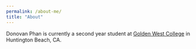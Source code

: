 ```yaml
---
permalink: /about-me/
title: "About"
---
```


Donovan Phan is currently a second year student at [Golden West College](https://goldenwestcollege.edu) in Huntington Beach, CA.